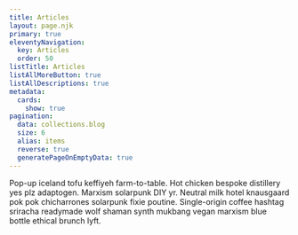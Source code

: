 ```yaml
---
title: Articles
layout: page.njk
primary: true
eleventyNavigation:
  key: Articles
  order: 50
listTitle: Articles
listAllMoreButton: true
listAllDescriptions: true
metadata:
  cards:
    show: true
pagination:
  data: collections.blog
  size: 6
  alias: items
  reverse: true
  generatePageOnEmptyData: true
---
```


Pop-up iceland tofu keffiyeh farm-to-table.  Hot chicken bespoke distillery yes plz adaptogen.  Marxism solarpunk DIY yr.  Neutral milk hotel knausgaard pok pok chicharrones solarpunk fixie poutine.  Single-origin coffee hashtag sriracha readymade wolf shaman synth mukbang vegan marxism blue bottle ethical brunch lyft.
